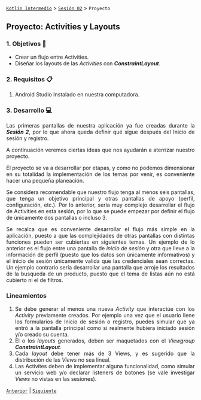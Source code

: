 [`Kotlin Intermedio`](../../Readme.md) > [`Sesión 02`](../Readme.md) > `Proyecto`

## Proyecto: Activities y Layouts

<div style="text-align: justify;">

### 1. Objetivos :dart:

- Crear un flujo entre Activities.
- Diseñar los layouts de las _Activities_ con ___ConstraintLayout___.

### 2. Requisitos :clipboard:

1. Android Studio Instalado en nuestra computadora.

### 3. Desarrollo :computer:

Las primeras pantallas de nuestra aplicación ya fue creadas durante la ___Sesión 2___, por lo que ahora queda definir qué sigue después del Inicio de sesión y registro.

A continuación veremos ciertas ideas que nos ayudarán a aterrizar nuestro proyecto.

El proyecto se va a desarrollar por etapas, y como no podemos dimensionar en su totalidad la implementación de los temas por venir, es conveniente hacer una pequeña planeación.

Se considera recomendable que nuestro flujo tenga al menos seis pantallas, que tenga un objetivo principal y otras pantallas de apoyo (perfil, configuración, etc.). Por lo anterior, sería muy complejo desarrollar el flujo de Activities en esta sesión, por lo que se puede empezar por definir el flujo de únicamente dos pantallas o incluso 3. 

Se recalca que es conveniente desarrollar el flujo más simple en la aplicación, puesto a que las complejidades de otras pantallas con distintas funciones pueden ser cubiertas en siguientes temas. Un ejemplo de lo anterior es el flujo entre una pantalla de _inicio de sesión_ y otra que lleve a la información de perfil (puesto que los datos son únicamente informativos) y el inicio de sesión únicamente valida que las credenciales sean correctas. Un ejemplo contrario sería desarrollar una pantalla que arroje los resultados de la busqueda de un producto, puesto que el tema de listas aún no está cubierto ni el de filtros.

### Lineamientos

1. Se debe generar al menos una nueva _Activity_ que interactúe con los _Activity_ previamente creados.
    Por ejemplo una vez que el usuario llene los formularios de Inicio de sesión o registro, puedes simular que ya entró a la pantalla principal como si realmente hubiera iniciado sesión y/o creado su cuenta. 
2. El o los _layouts_ generados, deben ser maquetados con el _Viewgroup_ ___ConstraintLayout___.
3. Cada _layout_ debe tener más de 3 Views, y es sugerido que la distribución de las _Views_ no sea lineal.
4. Las Activites deben de implementar alguna funcionalidad, como simular un servicio web y/o declarar listeners de botones (se vale investigar _Views_ no vistas en las sesiones). 


[`Anterior`](../Ejemplo-05/Readme.md) | [`Siguiente`](../../Sesion-03/Readme.md)

</div>
